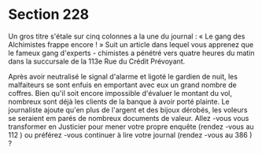 # Section 228

Un gros titre s'étale sur cinq colonnes a la une du journal : « Le gang des Alchimistes
frappe encore ! » Suit un article dans lequel vous apprenez  que le fameux gang d'experts -
chimistes a pénétré vers quatre heures du matin dans la succursale de la 113e Rue du
Crédit Prévoyant.

Après avoir neutralisé le signal d'alarme et ligoté le gardien de nuit, les malfaiteurs se
sont enfuis en emportant avec eux un grand nombre de coffres. Bien qu'il soit encore
impossible d'évaluer le montant du vol, nombreux sont déjà les clients de la banque à
avoir porté plainte. Le journaliste ajoute qu'en plus de l'argent et des bijoux dérobés, les
voleurs se seraient em parés de nombreux documents de valeur. Allez -vous vous
transformer en Justicier pour mener votre propre enquête (rendez -vous au  112 ) ou
préférez -vous continuer à lire votre journal (rendez -vous au  386 ) ?